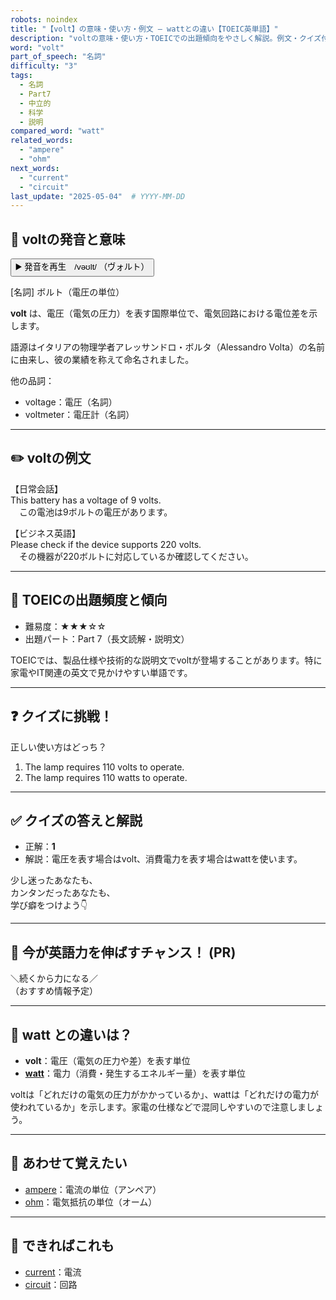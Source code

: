 ```yaml
---
robots: noindex
title: "【volt】の意味・使い方・例文 ― wattとの違い【TOEIC英単語】"
description: "voltの意味・使い方・TOEICでの出題傾向をやさしく解説。例文・クイズ付きでwattとの違いもわかりやすく学べます。"
word: "volt"
part_of_speech: "名詞"
difficulty: "3"
tags:
  - 名詞
  - Part7
  - 中立的
  - 科学
  - 説明
compared_word: "watt"
related_words:
  - "ampere"
  - "ohm"
next_words:
  - "current"
  - "circuit"
last_update: "2025-05-04"  # YYYY-MM-DD
---
```


## 🔰 voltの発音と意味

<button class="play-audio" onclick="playTTS('volt')">
  <span class="play-audio-main">
    ▶️ 発音を再生　/vəʊlt/
  </span>
  <span class="play-audio-sub">
    （ヴォルト）
  </span>
</button>

[名詞] ボルト（電圧の単位）

**volt** は、電圧（電気の圧力）を表す国際単位で、電気回路における電位差を示します。

語源はイタリアの物理学者アレッサンドロ・ボルタ（Alessandro Volta）の名前に由来し、彼の業績を称えて命名されました。

他の品詞：  
- voltage：電圧（名詞）
- voltmeter：電圧計（名詞）

---

## ✏️ voltの例文

【日常会話】  
This battery has a voltage of 9 volts.  
　この電池は9ボルトの電圧があります。

【ビジネス英語】  
Please check if the device supports 220 volts.  
　その機器が220ボルトに対応しているか確認してください。

---

## 🎯 TOEICの出題頻度と傾向

- 難易度：★★★☆☆
- 出題パート：Part 7（長文読解・説明文）

TOEICでは、製品仕様や技術的な説明文でvoltが登場することがあります。特に家電やIT関連の英文で見かけやすい単語です。

---

## ❓ クイズに挑戦！

正しい使い方はどっち？

1. The lamp requires 110 volts to operate.  
2. The lamp requires 110 watts to operate.

---

## ✅ クイズの答えと解説

- 正解：**1**
- 解説：電圧を表す場合はvolt、消費電力を表す場合はwattを使います。

少し迷ったあなたも、  
カンタンだったあなたも、  
学び癖をつけよう👇️

---

## 🚀 今が英語力を伸ばすチャンス！ (PR)

<div class="info-center">
＼続くから力になる／<br>  
（おすすめ情報予定）
</div>

---

## 🤔  watt との違いは？

- **volt**：電圧（電気の圧力や差）を表す単位
- **[watt](/word/watt)**：電力（消費・発生するエネルギー量）を表す単位

voltは「どれだけの電気の圧力がかかっているか」、wattは「どれだけの電力が使われているか」を示します。家電の仕様などで混同しやすいので注意しましょう。

---

## 🧩 あわせて覚えたい

- [ampere](/word/ampere)：電流の単位（アンペア）
- [ohm](/word/ohm)：電気抵抗の単位（オーム）

---

## 📖 できればこれも

- [current](/word/current)：電流
- [circuit](/word/circuit)：回路

<!-- cvid: aid28_bid33 -->
